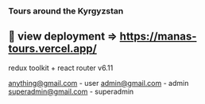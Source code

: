 ### Tours around the Kyrgyzstan

## 🚀 view deployment => https://manas-tours.vercel.app/

redux toolkit + react router v6.11 

anything@gmail.com - user
admin@gmail.com  - admin 
superadmin@gmail.com - superadmin
